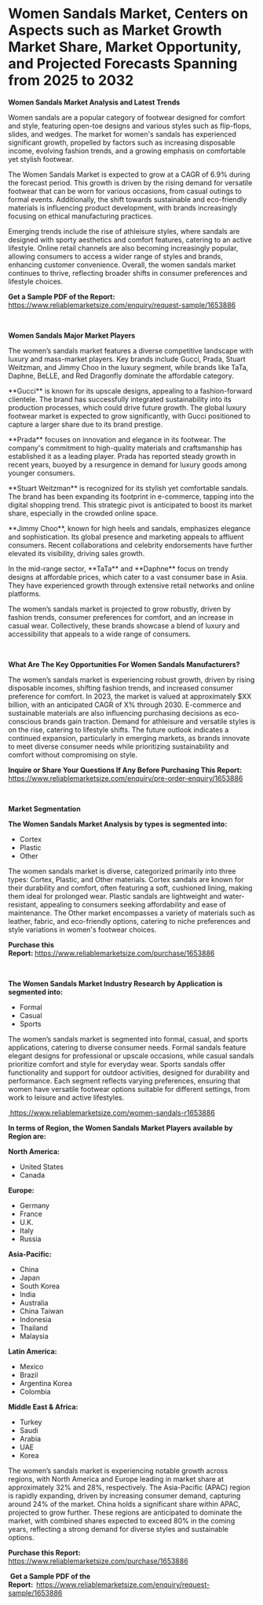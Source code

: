 <p><h1>Women Sandals Market, Centers on Aspects such as Market Growth Market Share, Market Opportunity, and Projected Forecasts Spanning from 2025 to 2032</h1></p><p><strong>Women Sandals Market Analysis and Latest Trends</strong></p>
<p><p>Women sandals are a popular category of footwear designed for comfort and style, featuring open-toe designs and various styles such as flip-flops, slides, and wedges. The market for women's sandals has experienced significant growth, propelled by factors such as increasing disposable income, evolving fashion trends, and a growing emphasis on comfortable yet stylish footwear.</p><p>The Women Sandals Market is expected to grow at a CAGR of 6.9% during the forecast period. This growth is driven by the rising demand for versatile footwear that can be worn for various occasions, from casual outings to formal events. Additionally, the shift towards sustainable and eco-friendly materials is influencing product development, with brands increasingly focusing on ethical manufacturing practices.</p><p>Emerging trends include the rise of athleisure styles, where sandals are designed with sporty aesthetics and comfort features, catering to an active lifestyle. Online retail channels are also becoming increasingly popular, allowing consumers to access a wider range of styles and brands, enhancing customer convenience. Overall, the women sandals market continues to thrive, reflecting broader shifts in consumer preferences and lifestyle choices.</p></p>
<p><strong>Get a Sample PDF of the Report:&nbsp;</strong> <a href="https://www.reliablemarketsize.com/enquiry/request-sample/1653886?utm_campaign=3021&utm_medium=2&utm_source=Github&utm_content=ia&utm_term=18042025&utm_id=women-sandals">https://www.reliablemarketsize.com/enquiry/request-sample/1653886</a></p>
<p>&nbsp;</p>
<p><strong>Women Sandals Major Market Players</strong></p>
<p><p>The women’s sandals market features a diverse competitive landscape with luxury and mass-market players. Key brands include Gucci, Prada, Stuart Weitzman, and Jimmy Choo in the luxury segment, while brands like TaTa, Daphne, BeLLE, and Red Dragonfly dominate the affordable category.</p><p>**Gucci** is known for its upscale designs, appealing to a fashion-forward clientele. The brand has successfully integrated sustainability into its production processes, which could drive future growth. The global luxury footwear market is expected to grow significantly, with Gucci positioned to capture a larger share due to its brand prestige.</p><p>**Prada** focuses on innovation and elegance in its footwear. The company's commitment to high-quality materials and craftsmanship has established it as a leading player. Prada has reported steady growth in recent years, buoyed by a resurgence in demand for luxury goods among younger consumers.</p><p>**Stuart Weitzman** is recognized for its stylish yet comfortable sandals. The brand has been expanding its footprint in e-commerce, tapping into the digital shopping trend. This strategic pivot is anticipated to boost its market share, especially in the crowded online space.</p><p>**Jimmy Choo**, known for high heels and sandals, emphasizes elegance and sophistication. Its global presence and marketing appeals to affluent consumers. Recent collaborations and celebrity endorsements have further elevated its visibility, driving sales growth.</p><p>In the mid-range sector, **TaTa** and **Daphne** focus on trendy designs at affordable prices, which cater to a vast consumer base in Asia. They have experienced growth through extensive retail networks and online platforms.</p><p>The women’s sandals market is projected to grow robustly, driven by fashion trends, consumer preferences for comfort, and an increase in casual wear. Collectively, these brands showcase a blend of luxury and accessibility that appeals to a wide range of consumers.</p></p>
<p>&nbsp;</p>
<p><strong>What Are The Key Opportunities For Women Sandals Manufacturers?</strong></p>
<p><p>The women’s sandals market is experiencing robust growth, driven by rising disposable incomes, shifting fashion trends, and increased consumer preference for comfort. In 2023, the market is valued at approximately $XX billion, with an anticipated CAGR of X% through 2030. E-commerce and sustainable materials are also influencing purchasing decisions as eco-conscious brands gain traction. Demand for athleisure and versatile styles is on the rise, catering to lifestyle shifts. The future outlook indicates a continued expansion, particularly in emerging markets, as brands innovate to meet diverse consumer needs while prioritizing sustainability and comfort without compromising on style.</p></p>
<p><strong>Inquire or Share Your Questions If Any Before Purchasing This Report:</strong> <a href="https://www.reliablemarketsize.com/enquiry/pre-order-enquiry/1653886?utm_campaign=3021&utm_medium=2&utm_source=Github&utm_content=ia&utm_term=18042025&utm_id=women-sandals">https://www.reliablemarketsize.com/enquiry/pre-order-enquiry/1653886</a></p>
<p>&nbsp;</p>
<p><strong>Market Segmentation</strong></p>
<p><strong>The Women Sandals Market Analysis by types is segmented into:</strong></p>
<p><ul><li>Cortex</li><li>Plastic</li><li>Other</li></ul></p>
<p><p>The women sandals market is diverse, categorized primarily into three types: Cortex, Plastic, and Other materials. Cortex sandals are known for their durability and comfort, often featuring a soft, cushioned lining, making them ideal for prolonged wear. Plastic sandals are lightweight and water-resistant, appealing to consumers seeking affordability and ease of maintenance. The Other market encompasses a variety of materials such as leather, fabric, and eco-friendly options, catering to niche preferences and style variations in women's footwear choices.</p></p>
<p><strong>Purchase this Report:&nbsp;</strong><a href="https://www.reliablemarketsize.com/purchase/1653886?utm_campaign=3021&utm_medium=2&utm_source=Github&utm_content=ia&utm_term=18042025&utm_id=women-sandals">https://www.reliablemarketsize.com/purchase/1653886</a></p>
<p>&nbsp;</p>
<p><strong>The Women Sandals Market Industry Research by Application is segmented into:</strong></p>
<p><ul><li>Formal</li><li>Casual</li><li>Sports</li></ul></p>
<p><p>The women’s sandals market is segmented into formal, casual, and sports applications, catering to diverse consumer needs. Formal sandals feature elegant designs for professional or upscale occasions, while casual sandals prioritize comfort and style for everyday wear. Sports sandals offer functionality and support for outdoor activities, designed for durability and performance. Each segment reflects varying preferences, ensuring that women have versatile footwear options suitable for different settings, from work to leisure and active lifestyles.</p></p>
<p><a href="https://www.reliablemarketsize.com/women-sandals-r1653886?utm_campaign=3021&utm_medium=2&utm_source=Github&utm_content=ia&utm_term=18042025&utm_id=women-sandals">&nbsp;https://www.reliablemarketsize.com/women-sandals-r1653886</a></p>
<p><strong>In terms of Region, the Women Sandals Market Players available by Region are:</strong></p>
<p>
    <p> <strong> North America: </strong>
        <ul>
            <li>United States</li>
            <li>Canada</li>
        </ul>
        </p> 
    <p> <strong> Europe: </strong>
        <ul>
            <li>Germany</li>
            <li>France</li>
            <li>U.K.</li>
            <li>Italy</li>
            <li>Russia</li>
        </ul>
        </p> 
    <p> <strong> Asia-Pacific: </strong>
        <ul>
            <li>China</li>
            <li>Japan</li>
            <li>South Korea</li>
            <li>India</li>
            <li>Australia</li>
            <li>China Taiwan</li>
            <li>Indonesia</li>
            <li>Thailand</li>
            <li>Malaysia</li>
        </ul>
        </p> 
    <p> <strong> Latin America: </strong>
        <ul>
            <li>Mexico</li>
            <li>Brazil</li>
            <li>Argentina Korea</li>
            <li>Colombia</li>
        </ul>
        </p> 
    <p> <strong> Middle East & Africa: </strong>
        <ul>
            <li>Turkey</li>
            <li>Saudi</li>
            <li>Arabia</li>
            <li>UAE</li>
            <li>Korea</li>
        </ul>
    </p>
    </p>
<p><p>The women’s sandals market is experiencing notable growth across regions, with North America and Europe leading in market share at approximately 32% and 28%, respectively. The Asia-Pacific (APAC) region is rapidly expanding, driven by increasing consumer demand, capturing around 24% of the market. China holds a significant share within APAC, projected to grow further. These regions are anticipated to dominate the market, with combined shares expected to exceed 80% in the coming years, reflecting a strong demand for diverse styles and sustainable options.</p></p>
<p><strong>Purchase this Report: </strong><a href="https://www.reliablemarketsize.com/purchase/1653886?utm_campaign=3021&utm_medium=2&utm_source=Github&utm_content=ia&utm_term=18042025&utm_id=women-sandals">https://www.reliablemarketsize.com/purchase/1653886</a></p>
<p>&nbsp;<strong>Get a Sample PDF of the Report:&nbsp;&nbsp;</strong><a href="https://www.reliablemarketsize.com/enquiry/request-sample/1653886?utm_campaign=3021&utm_medium=2&utm_source=Github&utm_content=ia&utm_term=18042025&utm_id=women-sandals">https://www.reliablemarketsize.com/enquiry/request-sample/1653886</a></p>
<p><strong></strong></p>
<p><p></p><p></p><p></p></p>